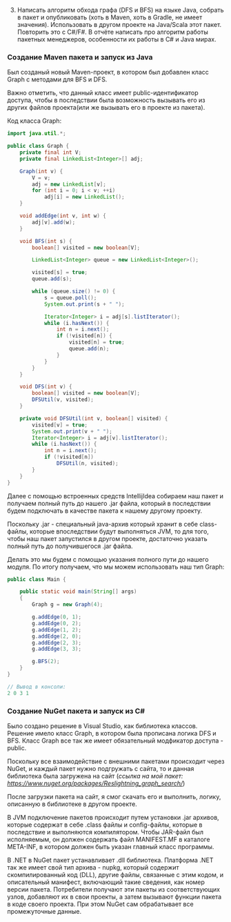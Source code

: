 3. Написать алгоритм обхода графа (DFS и BFS) на языке Java, собрать в пакет и опубликовать (хоть в Maven, хоть в Gradle, не имеет значения). Использовать в другом проекте на Java/Scala этот пакет. Повторить это с C#/F#. В отчёте написать про алгоритм работы пакетных менеджеров, особенности их работы в C# и Java мирах.

### **Создание Maven пакета и запуск из Java**

Был созданый новый Maven-проект, в котором был добавлен класс Graph с методами для BFS и DFS.

Важно отметить, что данный класс имеет public-идентификатор доступа, чтобы в последствии была возможность вызывать его из других файлов проекта(или же вызывать его в проекте из пакета).

Код класса Graph:

```java
import java.util.*;

public class Graph {
    private final int V;
    private final LinkedList<Integer>[] adj;

    Graph(int v) {
        V = v;
        adj = new LinkedList[v];
        for (int i = 0; i < v; ++i)
            adj[i] = new LinkedList();
    }

    void addEdge(int v, int w) {
        adj[v].add(w);
    }

    void BFS(int s) {
        boolean[] visited = new boolean[V];

        LinkedList<Integer> queue = new LinkedList<Integer>();

        visited[s] = true;
        queue.add(s);

        while (queue.size() != 0) {
            s = queue.poll();
            System.out.print(s + " ");

            Iterator<Integer> i = adj[s].listIterator();
            while (i.hasNext()) {
                int n = i.next();
                if (!visited[n]) {
                    visited[n] = true;
                    queue.add(n);
                }
            }
        }
    }

    void DFS(int v) {
        boolean[] visited = new boolean[V];
        DFSUtil(v, visited);
    }

    private void DFSUtil(int v, boolean[] visited) {
        visited[v] = true;
        System.out.print(v + " ");
        Iterator<Integer> i = adj[v].listIterator();
        while (i.hasNext()) {
            int n = i.next();
            if (!visited[n])
                DFSUtil(n, visited);
        }
    }
}
```

Далее с помощью встроенных средств IntellijIdea собираем наш пакет и получаем полный путь до нашего .jar файла, который в последствии будем подключать в качестве пакета к нашему другому проекту. 

Поскольку .jar - специальный java-архив который хранит в себе class-файлы, которые впоследствии будут выполняться JVM, то для того, чтобы наш пакет запустился в другом проекте, достаточно указать полный путь до получившегося .jar файла. 

Делать это мы будем с помощью указания полного пути до нашего модуля. По итогу получаем, что мы можем использовать наш тип Graph:

```java
public class Main {

    public static void main(String[] args)
    {
        Graph g = new Graph(4);

        g.addEdge(0, 1);
        g.addEdge(0, 2);
        g.addEdge(1, 2);
        g.addEdge(2, 0);
        g.addEdge(2, 3);
        g.addEdge(3, 3);

        g.BFS(2);
    }
}

// Вывод в консоли:
2 0 3 1 
```

### **Создание NuGet пакета и запуск из С#**

Было создано решение в Visual Studio, как библиотека классов. Решение имело класс Graph, в котором была прописана логика DFS и BFS. Класс Graph все так же имеет обязательный модфикатор доступа - public.

Поскольку все взаимодействие с внешними пакетами происходит через NuGet, и каждый пакет нужно подгружать с сайта, то и данная библиотека была загружена на сайт (_ссылка на мой пакет: https://www.nuget.org/packages/Reslightning_graph_search/_)

После загрузки пакета на сайт, я смог скачать его и выполнить, логику, описанную в библиотеке в другом проекте.

В JVM подключение пакетов происходит путем установки .jar архивов, которые содержат в себе .class файлы и config-файлы, которые в последствие и выполняются компилятором. Чтобы JAR-файл был исполняемым, он должен содержать файл MANIFEST.MF в каталоге META-INF, в котором должен быть указан главный класс программы.

 В .NET в NuGet пакет устанавливает .dll библиотека. Платформа .NET так же имеет свой тип архива - nupkg, который содержит скомпилированный код (DLL), другие файлы, связанные с этим кодом, и описательный манифест, включающий такие сведения, как номер версии пакета. Потребители получают эти пакеты из соответствующих узлов, добавляют их в свои проекты, а затем вызывают функции пакета в коде своего проекта. При этом NuGet сам обрабатывает все промежуточные данные.